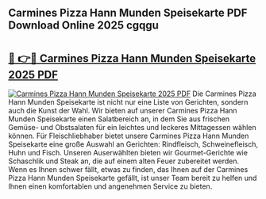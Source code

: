 ## Carmines Pizza Hann Munden Speisekarte PDF Download Online 2025 cgqgu

# <h2><a href="http://gca98l.nevu.top/?p=Carmines+Pizza+Hann+Munden+Speisekarte">🔗 👉🔴 Carmines Pizza Hann Munden Speisekarte 2025 PDF</a></h2>

[![Carmines Pizza Hann Munden Speisekarte 2025 PDF](https://i.imgur.com/dBaPXMq.png)](http://gca98l.nevu.top/?p=Carmines+Pizza+Hann+Munden+Speisekarte)
Die Carmines Pizza Hann Munden Speisekarte ist nicht nur eine Liste von Gerichten, sondern auch die Kunst der Wahl. Wir bieten auf unserer Carmines Pizza Hann Munden Speisekarte einen Salatbereich an, in dem Sie aus frischen Gemüse- und Obstsalaten für ein leichtes und leckeres Mittagessen wählen können. Für Fleischliebhaber bietet unsere Carmines Pizza Hann Munden Speisekarte eine große Auswahl an Gerichten: Rindfleisch, Schweinefleisch, Huhn und Fisch. Unseren Auserwählten bieten wir Gourmet-Gerichte wie Schaschlik und Steak an, die auf einem alten Feuer zubereitet werden. Wenn es Ihnen schwer fällt, etwas zu finden, das Ihnen auf der Carmines Pizza Hann Munden Speisekarte gefällt, ist unser Team bereit zu helfen und Ihnen einen komfortablen und angenehmen Service zu bieten.
